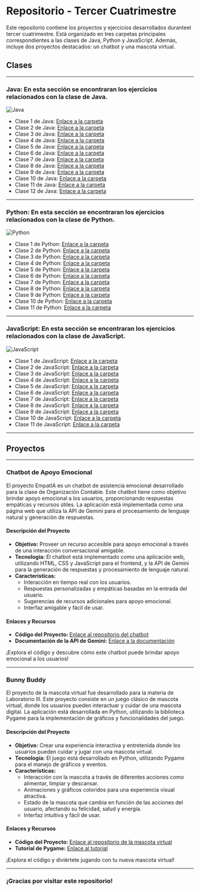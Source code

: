 # Repositorio - Tercer Cuatrimestre

Este repositorio contiene los proyectos y ejercicios desarrollados duranteel tercer cuatrimestre. Está organizado en tres carpetas principales correspondientes a las clases de Java, Python y JavaScript. Además, incluye dos proyectos destacados: un chatbot y una mascota virtual.

## Clases
___

### Java: En esta sección se encontraran los ejercicios relacionados con la clase de Java.

![Java](https://cdn.iconscout.com/icon/free/png-256/java-60-1174953.png)

- Clase 1 de Java: [Enlace a la carpeta](https://github.com/CodeStrong2023/AldanaRavalleRepo-TercerSemestre/tree/main/Java/Clase%201/MundoPC)
- Clase 2 de Java: [Enlace a la carpeta](https://github.com/CodeStrong2023/AldanaRavalleRepo-TercerSemestre/tree/main/Java/Clase%202)
- Clase 3 de Java: [Enlace a la carpeta](https://github.com/CodeStrong2023/AldanaRavalleRepo-TercerSemestre/tree/main/Java/Clase%203)
- Clase 4 de Java: [Enlace a la carpeta](https://github.com/CodeStrong2023/AldanaRavalleRepo-TercerSemestre/tree/main/Java/Clase%204)
- Clase 5 de Java: [Enlace a la carpeta](https://github.com/CodeStrong2023/AldanaRavalleRepo-TercerSemestre/tree/main/Java/Clase%205)
- Clase 6 de Java: [Enlace a la carpeta](https://github.com/CodeStrong2023/AldanaRavalleRepo-TercerSemestre/tree/main/Java/Clase%206)
- Clase 7 de Java: [Enlace a la carpeta](https://github.com/CodeStrong2023/AldanaRavalleRepo-TercerSemestre/tree/main/Java/Clase%207)
- Clase 8 de Java: [Enlace a la carpeta](https://github.com/CodeStrong2023/AldanaRavalleRepo-TercerSemestre/tree/main/Java/Clase%208)
- Clase 9 de Java: [Enlace a la carpeta](https://github.com/CodeStrong2023/AldanaRavalleRepo-TercerSemestre/tree/main/Java/Clase%209)
- Clase 10 de Java: [Enlace a la carpeta](https://github.com/CodeStrong2023/AldanaRavalleRepo-TercerSemestre/tree/main/Java/Clase%2010)
- Clase 11 de Java: [Enlace a la carpeta](https://github.com/CodeStrong2023/AldanaRavalleRepo-TercerSemestre/tree/main/Java/Clase%2011%20y%2012)
- Clase 12 de Java: [Enlace a la carpeta](https://github.com/CodeStrong2023/AldanaRavalleRepo-TercerSemestre/tree/main/Java/Clase%2011%20y%2012)

___

### Python: En esta sección se encontraran los ejercicios relacionados con la clase de Python.

![Python](https://cdn.iconscout.com/icon/free/png-512/free-python-2-226051.png?f=webp&w=256)

- Clase 1 de Python: [Enlace a la carpeta](https://github.com/CodeStrong2023/AldanaRavalleRepo-TercerSemestre/tree/main/Python/Clase%201)
- Clase 2 de Python: [Enlace a la carpeta](https://github.com/CodeStrong2023/AldanaRavalleRepo-TercerSemestre/tree/main/Python/Clase%202)
- Clase 3 de Python: [Enlace a la carpeta](https://github.com/CodeStrong2023/AldanaRavalleRepo-TercerSemestre/tree/main/Python/Clase%203)
- Clase 4 de Python: [Enlace a la carpeta](https://github.com/CodeStrong2023/AldanaRavalleRepo-TercerSemestre/tree/main/Python/Clase%204)
- Clase 5 de Python: [Enlace a la carpeta](https://github.com/CodeStrong2023/AldanaRavalleRepo-TercerSemestre/tree/main/Python/Clase%205)
- Clase 6 de Python: [Enlace a la carpeta](https://github.com/CodeStrong2023/AldanaRavalleRepo-TercerSemestre/tree/main/Python/Clase%206)
- Clase 7 de Python: [Enlace a la carpeta](https://github.com/CodeStrong2023/AldanaRavalleRepo-TercerSemestre/tree/main/Python/Clase%207)
- Clase 8 de Python: [Enlace a la carpeta](https://github.com/CodeStrong2023/AldanaRavalleRepo-TercerSemestre/tree/main/Python/Clase%208%20y%209)
- Clase 9 de Python: [Enlace a la carpeta](https://github.com/CodeStrong2023/AldanaRavalleRepo-TercerSemestre/tree/main/Python/Clase%208%20y%209)
- Clase 10 de Python: [Enlace a la carpeta](https://github.com/CodeStrong2023/AldanaRavalleRepo-TercerSemestre/tree/main/Python/Clase%2010)
- Clase 11 de Python: [Enlace a la carpeta](https://github.com/CodeStrong2023/AldanaRavalleRepo-TercerSemestre/tree/main/Python/Clase%2011)

___

### JavaScript: En esta sección se encontraran los ejercicios relacionados con la clase de JavaScript.

![JavaScript](https://cdn.iconscout.com/icon/free/png-256/javascript-2752148-2284965.png)

- Clase 1 de JavaScript: [Enlace a la carpeta](https://github.com/CodeStrong2023/AldanaRavalleRepo-TercerSemestre/tree/main/Javascript/Clase%201)
- Clase 2 de JavaScript: [Enlace a la carpeta](https://github.com/CodeStrong2023/AldanaRavalleRepo-TercerSemestre/tree/main/Javascript/Clase%202)
- Clase 3 de JavaScript: [Enlace a la carpeta](https://github.com/CodeStrong2023/AldanaRavalleRepo-TercerSemestre/tree/main/Javascript/Clase%203)
- Clase 4 de JavaScript: [Enlace a la carpeta](https://github.com/CodeStrong2023/AldanaRavalleRepo-TercerSemestre/tree/main/Javascript/Clase%204%20-%205)
- Clase 5 de JavaScript: [Enlace a la carpeta](https://github.com/CodeStrong2023/AldanaRavalleRepo-TercerSemestre/tree/main/Javascript/Clase%204%20-%205)
- Clase 6 de JavaScript: [Enlace a la carpeta](https://github.com/CodeStrong2023/AldanaRavalleRepo-TercerSemestre/tree/main/Javascript/Clase%206%20-%207%20-%208)
- Clase 7 de JavaScript: [Enlace a la carpeta](https://github.com/CodeStrong2023/AldanaRavalleRepo-TercerSemestre/tree/main/Javascript/Clase%206%20-%207%20-%208)
- Clase 8 de JavaScript: [Enlace a la carpeta](https://github.com/CodeStrong2023/AldanaRavalleRepo-TercerSemestre/tree/main/Javascript/Clase%206%20-%207%20-%208)
- Clase 9 de JavaScript: [Enlace a la carpeta](https://github.com/CodeStrong2023/AldanaRavalleRepo-TercerSemestre/tree/main/Javascript/Clase%209)
- Clase 10 de JavaScript: [Enlace a la carpeta](https://github.com/CodeStrong2023/AldanaRavalleRepo-TercerSemestre/tree/main/Javascript/Clase%2010)
- Clase 11 de JavaScript: [Enlace a la carpeta](https://github.com/CodeStrong2023/AldanaRavalleRepo-TercerSemestre/tree/main/Javascript/Clase%2011)
___

## Proyectos
___

### Chatbot de Apoyo Emocional
El proyecto EmpatIA es un chatbot de asistencia emocional desarrollado para la clase de Organización Contable. Este chatbot tiene como objetivo brindar apoyo emocional a los usuarios, proporcionando respuestas empáticas y recursos útiles. La aplicación está implementada como una página web que utiliza la API de Gemini para el procesamiento de lenguaje natural y generación de respuestas.

#### Descripción del Proyecto
- **Objetivo:** Proveer un recurso accesible para apoyo emocional a través de una interacción conversacional amigable.
- **Tecnología:** El chatbot está implementado como una aplicación web, utilizando HTML, CSS y JavaScript para el frontend, y la API de Gemini para la generación de respuestas y procesamiento de lenguaje natural.
- **Características:**
  - Interacción en tiempo real con los usuarios.
  - Respuestas personalizadas y empáticas basadas en la entrada del usuario.
  - Sugerencias de recursos adicionales para apoyo emocional.
  - Interfaz amigable y fácil de usar.

#### Enlaces y Recursos
- **Código del Proyecto:** [Enlace al repositorio del chatbot](https://github.com/CodeStrong2023/AldanaRavalleRepo-TercerSemestre/tree/main/ProyectoEmpatIA)
- **Documentación de la API de Gemini:** [Enlace a la documentación](https://ai.google.dev/gemini-api/docs?hl=es-419)

¡Explora el código y descubre cómo este chatbot puede brindar apoyo emocional a los usuarios!
___


### Bunny Buddy
El proyecto de la mascota virtual fue desarrollado para la materia de Laboratorio III. Este proyecto consiste en un juego clásico de mascota virtual, donde los usuarios pueden interactuar y cuidar de una mascota digital. La aplicación está desarrollada en Python, utilizando la biblioteca Pygame para la implementación de gráficos y funcionalidades del juego.

#### Descripción del Proyecto
- **Objetivo:** Crear una experiencia interactiva y entretenida donde los usuarios pueden cuidar y jugar con una mascota virtual.
- **Tecnología:** El juego está desarrollado en Python, utilizando Pygame para el manejo de gráficos y eventos.
- **Características:**
  - Interacción con la mascota a través de diferentes acciones como alimentar, limpiar y descansar.
  - Animaciones y gráficos coloridos para una experiencia visual atractiva.
  - Estado de la mascota que cambia en función de las acciones del usuario, afectando su felicidad, salud y energía.
  - Interfaz intuitiva y fácil de usar.

#### Enlaces y Recursos
- **Código del Proyecto:** [Enlace al repositorio de la mascota virtual](#)
- **Tutorial de Pygame:** [Enlace al tutorial](https://www.pygame.org/docs/ref/draw.html)

¡Explora el código y diviértete jugando con tu nueva mascota virtual!
___

### ¡Gracias por visitar este repositorio!
